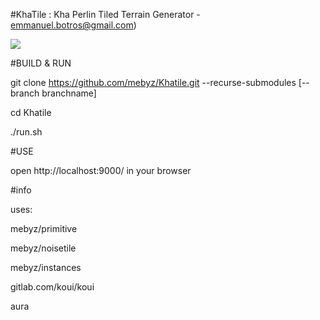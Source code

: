 #KhaTile : 
Kha Perlin Tiled Terrain Generator -
emmanuel.botros@gmail.com)


![](http://s16.postimg.org/xx79qlspx/khatile.png)

#BUILD & RUN

git clone https://github.com/mebyz/Khatile.git --recurse-submodules [--branch branchname]

cd Khatile

./run.sh


#USE

open http://localhost:9000/ in your browser


#info

uses:

mebyz/primitive

mebyz/noisetile

mebyz/instances

gitlab.com/koui/koui

aura